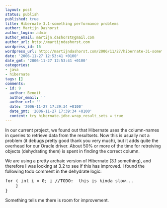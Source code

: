 ```yaml
---
layout: post
status: publish
published: true
title: Hibernate 3.1-something performance problems
author: Martijn Dashorst
author_login: admin
author_email: martijn.dashorst@gmail.com
author_url: http://martijndashorst.com
wordpress_id: 16
wordpress_url: http://martijndashorst.com/2006/11/27/hibernate-31-something-performance-problems/
date: '2006-11-27 12:53:41 +0100'
date_gmt: '2006-11-27 12:53:41 +0100'
categories:
- java
- hibernate
tags: []
comments:
- id: 9
  author: Benoit
  author_email: ''
  author_url: ''
  date: '2006-11-27 17:39:34 +0100'
  date_gmt: '2006-11-27 17:39:34 +0100'
  content: try hibernate.jdbc.wrap_result_sets = true
---
```

<p>In our current project, we found out that Hibernate uses the column-names in queries to retrieve data from the resultsets. Now this is usually not a problem (it debugs pretty good thank you very much), but it adds quite the overhead for our Oracle driver. About 50% or more of the time for retreiving objects (dehydrating them) is spent in finding the correct column.</p>
<p>
We are using a pretty archaic version of Hibernate (3.1 something), and therefore I was looking at 3.2 to see if this has improved. I found the following todo comment in the dehydrate logic:</p>
<pre>
for ( int i = 0; i //TODO:  this is kinda slow...</b>
    }
}
</pre>
<p>Something tells me there is room for improvement.</p>
